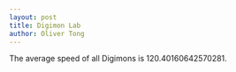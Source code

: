 ```yaml
---
layout: post
title: Digimon Lab
author: Oliver Tong
---
```


The average speed of all Digimons is 120.40160642570281.

